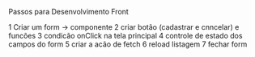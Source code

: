 Passos para Desenvolvimento Front

1 Criar um form -> componente
2 criar botão (cadastrar e cnncelar) e funcões
3 condicão onClick na tela principal
4 controle de estado dos campos do form
5 criar a acão de fetch
6 reload listagem 
7 fechar form
